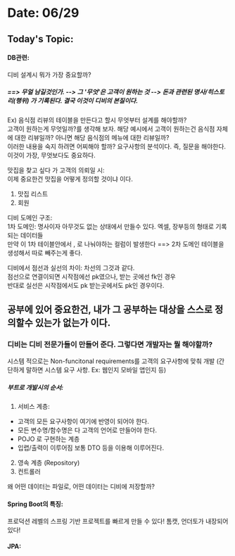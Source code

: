 # Date: 06/29

## Today's Topic:
#### DB관련:  
디비 설계시 뭐가 가장 중요할까?  
##### ==> 무얼 남길것인가. --> 그 '무엇'은 고객이 원하는 것 --> 돈과 관련된 명사/히스토리(행위) 가 기록된다. 결국 이것이 디비의 본질이다.    
  
Ex) 음식점 리뷰의 테이블을 만든다고 할시 무엇부터 설계를 해야할까?   
고객이 원하는게 무엇일까?를 생각해 보자. 해당 예시에서 고객이 원하는건 음식점 자체에 대한 리뷰일까? 아니면 해당 음식점의 메뉴에 대한 리뷰일까?   
이러한 내용을 숙지 하려면 어찌해야 할까? 요구사항의 분석이다. 즉, 질문을 해야한다. 이것이 가장, 무엇보다도 중요하다.     
  
맛집을 찾고 싶다 가 고객의 의뢰일 시:  
이제 중요한건 맛집을 어떻게 정의할 것이냐 이다.    
1. 맛집 리스트   
2. 회원    


디비 도메인 구조:  
1차 도메인: 명사이자 아무것도 없는 상태에서 만들수 있다. 엑셀, 장부등의 형태로 기록되는 데이터들  
만약 이 1차 테이블안에서 , 로 나눠야하는 컬럼이 발생한다 ==> 2차 도메인 테이블을 생성해서 따로 빼주는게 좋다.  

디비에서 점선과 실선의 차이: 차선의 그것과 같다.    
점선으로 연결이되면 시작점에선 pk였으나, 받는 곳에선 fk인 경우    
반대로 실선은 시작점에서도 pk 받는곳에서도 pk인 경우이다.  

## 공부에 있어 중요한건, 내가 그 공부하는 대상을 스스로 정의할수 있는가 없는가 이다.


### 디비는 디비 전문가들이 만들어 준다. 그렇다면 개발자는 뭘 해야할까?
시스템 적으로는 Non-funcitonal requirements를 고객의 요구사항에 맞춰 개발 (간단하게 말하면 시스템 요구 사항. Ex: 웹인지 모바일 앱인지 등)  

##### 부트로 개발시의 순서:
1. 서비스 계층:   
  * 고객의 모든 요구사항이 여기에 반영이 되어야 한다.  
  * 모든 변수명/함수명은 다 고객의 언어로 만들어야 한다.  
  * POJO 로 구현하는 계층  
  * 입렵/출력이 이루어짐 보통 DTO 등을 이용해 이루어진다.  
2. 영속 계층 (Repository)
3. 컨트롤러


왜 어떤 데이터는 파일로, 어떤 데이터는 디비에 저장할까?


#### Spring Boot의 특징:
프로덕션 레벨의 스프링 기반 프로젝트를 빠르게 만들 수 있다! 톰캣, 언더토가 내장되어 있다!  

#### JPA:  
